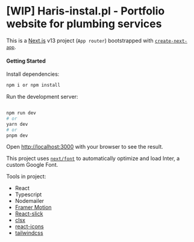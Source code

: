 # [WIP] Haris-instal.pl - Portfolio website for plumbing services

This is a [Next.js](https://nextjs.org/) v13 project (`App router`) bootstrapped with [`create-next-app`](https://github.com/vercel/next.js/tree/canary/packages/create-next-app).

#### Getting Started

Install dependencies:

```bash
npm i or npm install
```

Run the development server:

```bash

npm run dev
# or
yarn dev
# or
pnpm dev
```

Open [http://localhost:3000](http://localhost:3000) with your browser to see the result.

This project uses [`next/font`](https://nextjs.org/docs/basic-features/font-optimization) to automatically optimize and load Inter, a custom Google Font.

Tools in project:

- React
- Typescript
- Nodemailer
- [Framer Motion](https://www.framer.com/motion/)
- [React-slick](https://react-slick.neostack.com/)
- [clsx](https://github.com/lukeed/clsx)
- [react-icons](https://react-icons.github.io/react-icons)
- [tailwindcss](https://tailwindcss.com/)
